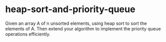 # heap-sort-and-priority-queue
Given an array A of n unsorted elements, using heap sort to sort the elements of A. Then extend your algorithm to implement the priority queue operations efficiently.
